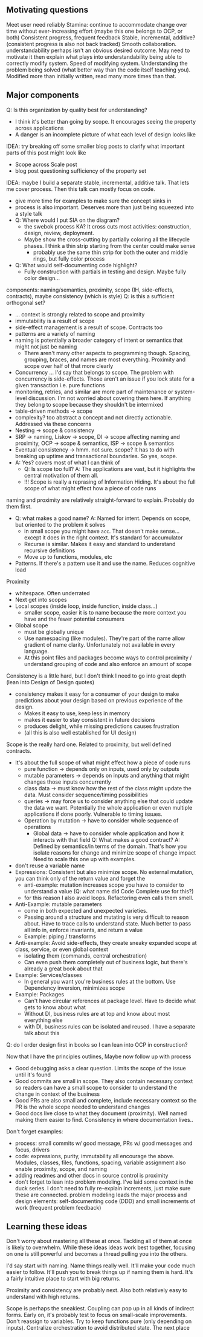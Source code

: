 
## Motivating questions

Meet user need reliably
Stamina: continue to accommodate change over time without ever-increasing effort (maybe this one belongs to OCP, or both)
Consistent progress, frequent feedback
Stable, incremental, additive? (consistent progress is also not back tracked)
Smooth collaboration.
understandability perhaps isn't an obvious desired outcome. May need to motivate it then explain what plays into understandability
being able to correctly modify system. Speed of modifying system. Understanding the problem being solved (what better way than the code itself teaching you). Modified more than initially written, read many more times than that.




## Major components

Q: Is this organization by quality best for understanding?
- I think it's better than going by scope. It encourages seeing the property across applications
- A danger is an incomplete picture of what each level of design looks like

IDEA: try breaking off some smaller blog posts to clarify what important parts of this post might look like
- Scope across Scale post
- blog post questioning sufficiency of the property set

IDEA: maybe I build a separate stable, incremental, additive talk. That lets me cover process. Then this talk can mostly focus on code.
- give more time for examples to make sure the concept sinks in
- process is also important. Deserves more than just being squeezed into a style talk
- Q: Where would I put SIA on the diagram?
  - the swebok process KA? It cross cuts most activities: construction, design, review, deployment.
  - Maybe show the cross-cutting by partially coloring all the lifecycle phases. I think a thin strip starting from the center could make sense
    - probably use the same thin strip for both the outer and middle rings, but fully color process
- Q: What would self-documenting code highlight?
  - Fully construction with partials in testing and design. Maybe fully color design...



components: naming/semantics, proximity, scope (IH, side-effects, contracts), maybe consistency (which is style)
Q: is this a sufficient orthogonal set?
- ... context is strongly related to scope and proximity
- immutability is a result of scope
- side-effect management is a result of scope. Contracts too
- patterns are a variety of naming
- naming is potentially a broader category of intent or semantics that might not just be naming
  - There aren't many other aspects to programming though. Spacing, grouping, braces, and names are most everything. Proximity and scope over half of that more clearly
- Concurrency ... I'd say that belongs to scope. The problem with concurrency is side-effects. Those aren't an issue if you lock state for a given transaction i.e. pure functions
- monitoring, retries, and similar are more part of maintenance or system-level discussion. I'm not worried about covering them here. If anything they belong to scope because they shouldn't be intermixed
- table-driven methods -> scope
- complexity? too abstract a concept and not directly actionable. Addressed via these concerns
- Nesting -> scope & consistency 
- SRP -> naming, Liskov -> scope, DI -> scope affecting naming and proximity, OCP -> scope & semantics, ISP -> scope & semantics
- Eventual consistency -> hmm. not sure. scope? It has to do with breaking up uptime and transactional boundaries. So yes, scope.
- A: Yes? covers most of what I can think of
  - Q: Is scope too full? A: The applications are vast, but it highlights the central motivation of them all.
  - !!! Scope is really a reprasing of Information Hiding. It's about the full scope of what might effect how a piece of code runs

naming and proximity are relatively straight-forward to explain. Probably do them first.
- Q: what makes a good name? A: Named for intent. Depends on scope, but oriented to the problem it solves
  - in small scope you might have `acc`. That doesn't make sense... except it does in the right context. It's standard for accumulator
  - Recurse is similar. Makes it easy and standard to understand recursive definitions
  - Move up to functions, modules, etc
- Patterns. If there's a pattern use it and use the name. Reduces cognitive load

Proximity
- whitespace. Often underrated
- Next get into scopes
- Local scopes (inside loop, inside function, inside class...)
  - smaller scope, easier it is to name because the more context you have and the fewer potential consumers
- Global scope
  - must be globally unique
  - Use namespacing (like modules). They're part of the name allow gradient of name clarity. Unfortunately not available in every language.
  - At this point files and packages become ways to control proximity / understand grouping of code and also enforce an amount of scope

Consistency is a little hard, but I don't think I need to go into great depth (lean into Design of Design quotes)
- consistency makes it easy for a consumer of your design to make predictions about your design based on previous experience of the design.
  - Makes it easy to use, keep less in memory
  - makes it easier to stay consistent in future decisions
  - produces delight, while missing predictions causes frustration
  - (all this is also well established for UI design)

Scope is the really hard one. Related to proximity, but well defined contracts.
- It's about the full scope of what might effect how a piece of code runs
  - pure function -> depends only on inputs, used only by outputs
  - mutable parameters -> depends on inputs and anything that might changes those inputs concurrently
  - class data -> must know how the rest of the class might update the data. Must consider sequence/timing possibilities
  - queries -> may force us to consider anything else that could update the data we want. Potentially the whole application or even multiple applications if done poorly. Vulnerable to timing issues. 
  - Operation by mutation -> have to consider whole sequence of operations
    - Global data -> have to consider whole application and how it interacts with that field
Q: What makes a good contract? A: Defined by semantics/in terms of the domain. That's how you isolate reasons for change and minimize scope of change impact 
Need to scale this one up with examples.
- don't reuse a variable name
- Expressions: Consistent but also minimize scope. No external mutation, you can think only of the return value and forget the 
  - anti-example: mutation increases scope you have to consider to understand a value (Q: what name did Code Complete use for this?)
  - for this reason I also avoid loops. Refactoring even calls them smell.
- Anti-Example: mutable parameters 
  - come in both expected and unexpected varieties.
  - Passing around a structure and mutating is very difficult to reason about. Have to trace calls to understand state. Much better to pass all info in, enforce invariants, and return a value
  - Example: piping / transforms
- Anti-example: Avoid side-effects, they create sneaky expanded scope at class, service, or even global context
  - isolating them (commands, central orchestration)
  - Can even push them completely out of business logic, but there's already a great book about that
- Example: Services/classes
  - In general you want you're business rules at the bottom. Use Dependency inversion, minimizes scope 
- Example: Packages
  - Can't have circular references at package level. Have to decide what gets to know about what
  - Without DI, business rules are at top and know about most everything else
  - with DI, business rules can be isolated and reused. I have a separate talk about this

Q: do I order design first in books so I can lean into OCP in construction?


Now that I have the principles outlines, Maybe now follow up with process
- Good debugging asks a clear question. Limits the scope of the issue until it's found
- Good commits are small in scope. They also contain necessary context so readers can have a small scope to consider to understand the change in context of the business
- Good PRs are also small and complete, include necessary context so the PR is the whole scope needed to understand changes
- Good docs live close to what they document (proximity). Well named making them easier to find. Consistency in where documentation lives..


<!-- Hmm this talk is missing the context of stability that threads through most of these examples -->


Don't forget examples:
- process: small commits w/ good message, PRs w/ good messages and focus, drivers
- code: expressions, purity, immutability all encourage the above. Modules, classes, files, functions, spacing, variable assignment also enable proximity, scope, and naming
- adding readmes and other docs in source control is proximity
- don't forget to lean into problem modeling. I've laid some context in the duck series. I don't need to fully re-explain increments, just make sure these are connected.
problem modeling leads the major process and design elements: self-documenting code (DDD) and small increments of work (frequent problem feedback)


## Learning these ideas
Don't worry about mastering all these at once. Tackling all of them at once is likely to overwhelm.
While these ideas ideas work best together, focusing on one is still powerful and becomes a thread pulling you into the others.

I'd say start with naming. Name things really well. 
It'll make your code much easier to follow. It'll push you to break things up if naming them is hard.
It's a fairly intuitive place to start with big returns.

Proximity and consistency are probably next. Also both relatively easy to understand with high returns.

Scope is perhaps the sneakiest. Coupling can pop up in all kinds of indirect forms.
Early on, it's probably test to focus on small-scale improvements. Don't reassign to variables. Try to keep functions pure (only depending on inputs).
Centralize orchestration to avoid distributed state. The next place 
